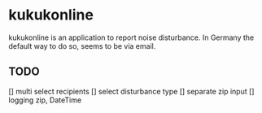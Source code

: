 # kukukonline

kukukonline is an application to report noise disturbance.
In Germany the default way to do so, seems to be via email.

## TODO

[] multi select recipients
[] select disturbance type
[] separate zip input
[] logging zip, DateTime
